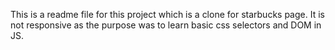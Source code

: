 This is a readme file for this project which is a clone for starbucks page. It is not responsive as the purpose was to learn basic css selectors and DOM in JS.